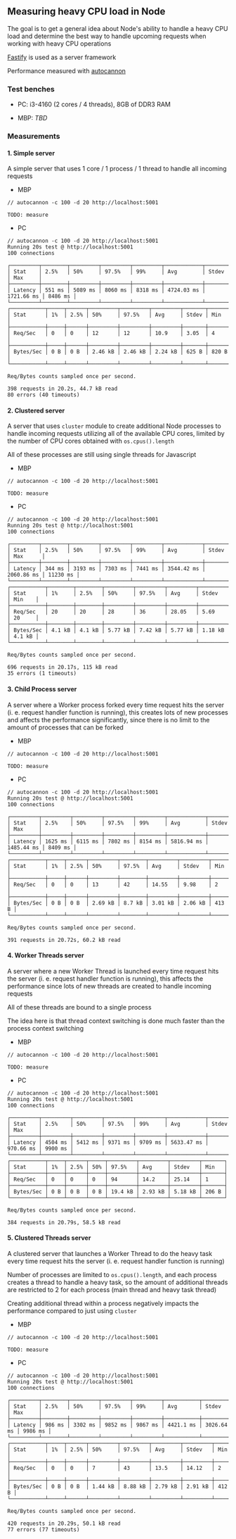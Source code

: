 ## Measuring heavy CPU load in Node

The goal is to get a general idea about Node's ability to handle a heavy CPU load and determine the best way to handle upcoming requests when working with heavy CPU operations

[Fastify](https://www.fastify.io) is used as a server framework

Performance measured with [autocannon](https://www.npmjs.com/package/autocannon)

### Test benches

 - PC: i3-4160 (2 cores / 4 threads), 8GB of DDR3 RAM

 - MBP: *TBD*

### Measurements

#### 1. Simple server

A simple server that uses 1 core / 1 process / 1 thread to handle all incoming requests

- MBP

```text
// autocannon -c 100 -d 20 http://localhost:5001

TODO: measure
```

- PC

```text
// autocannon -c 100 -d 20 http://localhost:5001
Running 20s test @ http://localhost:5001
100 connections

┌─────────┬────────┬─────────┬─────────┬─────────┬────────────┬────────────┬─────────┐
│ Stat    │ 2.5%   │ 50%     │ 97.5%   │ 99%     │ Avg        │ Stdev      │ Max     │
├─────────┼────────┼─────────┼─────────┼─────────┼────────────┼────────────┼─────────┤
│ Latency │ 551 ms │ 5089 ms │ 8060 ms │ 8318 ms │ 4724.03 ms │ 1721.66 ms │ 8486 ms │
└─────────┴────────┴─────────┴─────────┴─────────┴────────────┴────────────┴─────────┘
┌───────────┬─────┬──────┬─────────┬─────────┬─────────┬───────┬───────┐
│ Stat      │ 1%  │ 2.5% │ 50%     │ 97.5%   │ Avg     │ Stdev │ Min   │
├───────────┼─────┼──────┼─────────┼─────────┼─────────┼───────┼───────┤
│ Req/Sec   │ 0   │ 0    │ 12      │ 12      │ 10.9    │ 3.05  │ 4     │
├───────────┼─────┼──────┼─────────┼─────────┼─────────┼───────┼───────┤
│ Bytes/Sec │ 0 B │ 0 B  │ 2.46 kB │ 2.46 kB │ 2.24 kB │ 625 B │ 820 B │
└───────────┴─────┴──────┴─────────┴─────────┴─────────┴───────┴───────┘

Req/Bytes counts sampled once per second.

398 requests in 20.2s, 44.7 kB read
80 errors (40 timeouts)
```

#### 2. Clustered server

A server that uses `cluster` module to create additional Node processes to handle incoming requests utilizing all of the available CPU cores, limited by the number of CPU cores obtained with `os.cpus().length`

All of these processes are still using single threads for Javascript

- MBP

```text
// autocannon -c 100 -d 20 http://localhost:5001

TODO: measure
```

- PC

```text
// autocannon -c 100 -d 20 http://localhost:5001
Running 20s test @ http://localhost:5001
100 connections

┌─────────┬────────┬─────────┬─────────┬─────────┬────────────┬────────────┬──────────┐
│ Stat    │ 2.5%   │ 50%     │ 97.5%   │ 99%     │ Avg        │ Stdev      │ Max      │
├─────────┼────────┼─────────┼─────────┼─────────┼────────────┼────────────┼──────────┤
│ Latency │ 344 ms │ 3193 ms │ 7303 ms │ 7441 ms │ 3544.42 ms │ 2060.86 ms │ 11230 ms │
└─────────┴────────┴─────────┴─────────┴─────────┴────────────┴────────────┴──────────┘
┌───────────┬────────┬────────┬─────────┬─────────┬─────────┬─────────┬────────┐
│ Stat      │ 1%     │ 2.5%   │ 50%     │ 97.5%   │ Avg     │ Stdev   │ Min    │
├───────────┼────────┼────────┼─────────┼─────────┼─────────┼─────────┼────────┤
│ Req/Sec   │ 20     │ 20     │ 28      │ 36      │ 28.05   │ 5.69    │ 20     │
├───────────┼────────┼────────┼─────────┼─────────┼─────────┼─────────┼────────┤
│ Bytes/Sec │ 4.1 kB │ 4.1 kB │ 5.77 kB │ 7.42 kB │ 5.77 kB │ 1.18 kB │ 4.1 kB │
└───────────┴────────┴────────┴─────────┴─────────┴─────────┴─────────┴────────┘

Req/Bytes counts sampled once per second.

696 requests in 20.17s, 115 kB read
35 errors (1 timeouts)
```

#### 3. Child Process server

A server where a Worker process forked every time request hits the server (i. e. request handler function is running), this creates lots of new processes and affects the performance significantly, since there is no limit to the amount of processes that can be forked

- MBP

```text
// autocannon -c 100 -d 20 http://localhost:5001

TODO: measure
```

- PC

```text
// autocannon -c 100 -d 20 http://localhost:5001
Running 20s test @ http://localhost:5001
100 connections

┌─────────┬─────────┬─────────┬─────────┬─────────┬────────────┬────────────┬─────────┐
│ Stat    │ 2.5%    │ 50%     │ 97.5%   │ 99%     │ Avg        │ Stdev      │ Max     │
├─────────┼─────────┼─────────┼─────────┼─────────┼────────────┼────────────┼─────────┤
│ Latency │ 1625 ms │ 6115 ms │ 7802 ms │ 8154 ms │ 5816.94 ms │ 1485.44 ms │ 8409 ms │
└─────────┴─────────┴─────────┴─────────┴─────────┴────────────┴────────────┴─────────┘
┌───────────┬─────┬──────┬─────────┬────────┬─────────┬─────────┬───────┐
│ Stat      │ 1%  │ 2.5% │ 50%     │ 97.5%  │ Avg     │ Stdev   │ Min   │
├───────────┼─────┼──────┼─────────┼────────┼─────────┼─────────┼───────┤
│ Req/Sec   │ 0   │ 0    │ 13      │ 42     │ 14.55   │ 9.98    │ 2     │
├───────────┼─────┼──────┼─────────┼────────┼─────────┼─────────┼───────┤
│ Bytes/Sec │ 0 B │ 0 B  │ 2.69 kB │ 8.7 kB │ 3.01 kB │ 2.06 kB │ 413 B │
└───────────┴─────┴──────┴─────────┴────────┴─────────┴─────────┴───────┘

Req/Bytes counts sampled once per second.

391 requests in 20.72s, 60.2 kB read
```

#### 4. Worker Threads server

A server where a new Worker Thread is launched every time request hits the server (i. e. request handler function is running), this affects the performance since lots of new threads are created to handle incoming requests

All of these threads are bound to a single process

The idea here is that thread context switching is done much faster than the process context switching

- MBP

```text
// autocannon -c 100 -d 20 http://localhost:5001

TODO: measure
```

- PC

```text
// autocannon -c 100 -d 20 http://localhost:5001
Running 20s test @ http://localhost:5001
100 connections

┌─────────┬─────────┬─────────┬─────────┬─────────┬────────────┬───────────┬─────────┐
│ Stat    │ 2.5%    │ 50%     │ 97.5%   │ 99%     │ Avg        │ Stdev     │ Max     │
├─────────┼─────────┼─────────┼─────────┼─────────┼────────────┼───────────┼─────────┤
│ Latency │ 4504 ms │ 5412 ms │ 9371 ms │ 9709 ms │ 5633.47 ms │ 970.66 ms │ 9900 ms │
└─────────┴─────────┴─────────┴─────────┴─────────┴────────────┴───────────┴─────────┘
┌───────────┬─────┬──────┬─────┬─────────┬─────────┬─────────┬───────┐
│ Stat      │ 1%  │ 2.5% │ 50% │ 97.5%   │ Avg     │ Stdev   │ Min   │
├───────────┼─────┼──────┼─────┼─────────┼─────────┼─────────┼───────┤
│ Req/Sec   │ 0   │ 0    │ 0   │ 94      │ 14.2    │ 25.14   │ 1     │
├───────────┼─────┼──────┼─────┼─────────┼─────────┼─────────┼───────┤
│ Bytes/Sec │ 0 B │ 0 B  │ 0 B │ 19.4 kB │ 2.93 kB │ 5.18 kB │ 206 B │
└───────────┴─────┴──────┴─────┴─────────┴─────────┴─────────┴───────┘

Req/Bytes counts sampled once per second.

384 requests in 20.79s, 58.5 kB read
```

#### 5. Clustered Threads server

A clustered server that launches a Worker Thread to do the heavy task every time request hits the server (i. e. request handler function is running)

Number of processes are limited to `os.cpus().length`, and each process creates a thread to handle a heavy task, so the amount of additional threads are restricted to 2 for each process (main thread and heavy task thread)

Creating additional thread within a process negatively impacts the performance compared to just using `cluster`

- MBP

```text
// autocannon -c 100 -d 20 http://localhost:5001

TODO: measure
```

- PC

```text
// autocannon -c 100 -d 20 http://localhost:5001
Running 20s test @ http://localhost:5001
100 connections

┌─────────┬────────┬─────────┬─────────┬─────────┬───────────┬────────────┬─────────┐
│ Stat    │ 2.5%   │ 50%     │ 97.5%   │ 99%     │ Avg       │ Stdev      │ Max     │
├─────────┼────────┼─────────┼─────────┼─────────┼───────────┼────────────┼─────────┤
│ Latency │ 986 ms │ 3302 ms │ 9852 ms │ 9867 ms │ 4421.1 ms │ 3026.64 ms │ 9986 ms │
└─────────┴────────┴─────────┴─────────┴─────────┴───────────┴────────────┴─────────┘
┌───────────┬─────┬──────┬─────────┬─────────┬─────────┬─────────┬───────┐
│ Stat      │ 1%  │ 2.5% │ 50%     │ 97.5%   │ Avg     │ Stdev   │ Min   │
├───────────┼─────┼──────┼─────────┼─────────┼─────────┼─────────┼───────┤
│ Req/Sec   │ 0   │ 0    │ 7       │ 43      │ 13.5    │ 14.12   │ 2     │
├───────────┼─────┼──────┼─────────┼─────────┼─────────┼─────────┼───────┤
│ Bytes/Sec │ 0 B │ 0 B  │ 1.44 kB │ 8.88 kB │ 2.79 kB │ 2.91 kB │ 412 B │
└───────────┴─────┴──────┴─────────┴─────────┴─────────┴─────────┴───────┘

Req/Bytes counts sampled once per second.

420 requests in 20.29s, 50.1 kB read
77 errors (77 timeouts)
```
